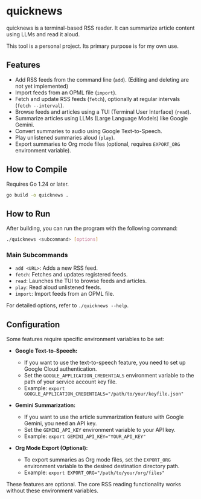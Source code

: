 # quicknews

quicknews is a terminal-based RSS reader. It can summarize article content using LLMs and read it aloud.

This tool is a personal project. Its primary purpose is for my own use.

## Features

- Add RSS feeds from the command line (`add`). (Editing and deleting are not yet implemented)
- Import feeds from an OPML file (`import`).
- Fetch and update RSS feeds (`fetch`), optionally at regular intervals (`fetch --interval`).
- Browse feeds and articles using a TUI (Terminal User Interface) (`read`).
- Summarize articles using LLMs (Large Language Models) like Google Gemini.
- Convert summaries to audio using Google Text-to-Speech.
- Play unlistened summaries aloud (`play`).
- Export summaries to Org mode files (optional, requires `EXPORT_ORG` environment variable).

## How to Compile

Requires Go 1.24 or later.

```bash
go build -o quicknews .
```

## How to Run

After building, you can run the program with the following command:

```bash
./quicknews <subcommand> [options]
```

### Main Subcommands

- `add <URL>`: Adds a new RSS feed.
- `fetch`: Fetches and updates registered feeds.
- `read`: Launches the TUI to browse feeds and articles.
- `play`: Read aloud unlistened feeds.
- `import`: Import feeds from an OPML file.

For detailed options, refer to `./quicknews --help`.

## Configuration

Some features require specific environment variables to be set:

- **Google Text-to-Speech:**
    - If you want to use the text-to-speech feature, you need to set up Google Cloud authentication.
    - Set the `GOOGLE_APPLICATION_CREDENTIALS` environment variable to the path of your service account key file.
    - Example: `export GOOGLE_APPLICATION_CREDENTIALS="/path/to/your/keyfile.json"`

- **Gemini Summarization:**
    - If you want to use the article summarization feature with Google Gemini, you need an API key.
    - Set the `GEMINI_API_KEY` environment variable to your API key.
    - Example: `export GEMINI_API_KEY="YOUR_API_KEY"`

- **Org Mode Export (Optional):**
    - To export summaries as Org mode files, set the `EXPORT_ORG` environment variable to the desired destination directory path.
    - Example: `export EXPORT_ORG="/path/to/your/org/files"`

These features are optional. The core RSS reading functionality works without these environment variables.
